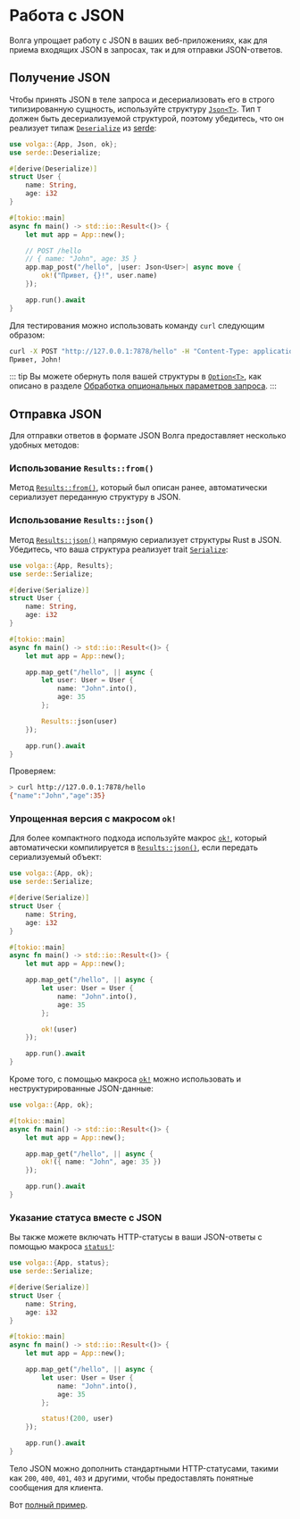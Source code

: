 # Работа с JSON

Волга упрощает работу с JSON в ваших веб-приложениях, как для приема входящих JSON в запросах, так и для отправки JSON-ответов.

## Получение JSON
Чтобы принять JSON в теле запроса и десериализовать его в строго типизированную сущность, используйте структуру [`Json<T>`](https://docs.rs/volga/latest/volga/http/endpoints/args/json/struct.Json.html). Тип `T` должен быть десериализуемой структурой, поэтому убедитесь, что он реализует типаж [`Deserialize`](https://docs.rs/serde/latest/serde/trait.Deserialize.html) из [serde](https://crates.io/crates/serde):
```rust
use volga::{App, Json, ok};
use serde::Deserialize;

#[derive(Deserialize)]
struct User {
    name: String,
    age: i32
}

#[tokio::main]
async fn main() -> std::io::Result<()> {
    let mut app = App::new();

    // POST /hello
    // { name: "John", age: 35 }
    app.map_post("/hello", |user: Json<User>| async move {
        ok!("Привет, {}!", user.name)
    });

    app.run().await
}
```
Для тестирования можно использовать команду `curl` следующим образом:
```bash
curl -X POST "http://127.0.0.1:7878/hello" -H "Content-Type: application/json" -d "{ \"name\": \"John\", \"age\": 35 }"
Привет, John!
```
::: tip
Вы можете обернуть поля вашей структуры в [`Option<T>`](https://doc.rust-lang.org/std/option/), как описано в разделе [Обработка опциональных параметров запроса](/volga-docs/ru/getting-started/query-params.html#обработка-опциональных-параметров).
:::

## Отправка JSON
Для отправки ответов в формате JSON Волга предоставляет несколько удобных методов:

### Использование `Results::from()`
Метод [`Results::from()`](https://docs.rs/volga/latest/volga/http/response/struct.Results.html#method.from), который был описан ранее, автоматически сериализует переданную структуру в JSON.

### Использование `Results::json()`
Метод [`Results::json()`](https://docs.rs/volga/latest/volga/http/response/struct.Results.html#method.json) напрямую сериализует структуры Rust в JSON. Убедитесь, что ваша структура реализует trait [`Serialize`](https://docs.rs/serde/latest/serde/trait.Serialize.html):
```rust
use volga::{App, Results};
use serde::Serialize;

#[derive(Serialize)]
struct User {
    name: String,
    age: i32
}

#[tokio::main]
async fn main() -> std::io::Result<()> {
    let mut app = App::new();

    app.map_get("/hello", || async {
        let user: User = User {
            name: "John".into(),
            age: 35
        };

        Results::json(user)
    });

    app.run().await
}
```
Проверяем:
```bash
> curl http://127.0.0.1:7878/hello
{"name":"John","age":35}
```
### Упрощенная версия с макросом `ok!`
Для более компактного подхода используйте макрос [`ok!`](https://docs.rs/volga/latest/volga/macro.ok.html), который автоматически компилируется в [`Results::json()`](https://docs.rs/volga/latest/volga/http/response/struct.Results.html#method.json), если передать сериализуемый объект:
```rust
use volga::{App, ok};
use serde::Serialize;

#[derive(Serialize)]
struct User {
    name: String,
    age: i32
}

#[tokio::main]
async fn main() -> std::io::Result<()> {
    let mut app = App::new();

    app.map_get("/hello", || async {
        let user: User = User {
            name: "John".into(),
            age: 35
        };

        ok!(user)
    });

    app.run().await
}
```
Кроме того, с помощью макроса [`ok!`](https://docs.rs/volga/latest/volga/macro.ok.html) можно использовать и неструктурированные JSON-данные:
```rust
use volga::{App, ok};

#[tokio::main]
async fn main() -> std::io::Result<()> {
    let mut app = App::new();

    app.map_get("/hello", || async {
        ok!({ name: "John", age: 35 })
    });

    app.run().await
}
```
### Указание статуса вместе с JSON
Вы также можете включать HTTP-статусы в ваши JSON-ответы с помощью макроса [`status!`](https://docs.rs/volga/latest/volga/macro.status.html):
```rust
use volga::{App, status};
use serde::Serialize;

#[derive(Serialize)]
struct User {
    name: String,
    age: i32
}

#[tokio::main]
async fn main() -> std::io::Result<()> {
    let mut app = App::new();

    app.map_get("/hello", || async {
        let user: User = User {
            name: "John".into(),
            age: 35
        };

        status!(200, user)
    });

    app.run().await
}
```
Тело JSON можно дополнить стандартными HTTP-статусами, такими как `200`, `400`, `401`, `403` и другими, чтобы предоставлять понятные сообщения для клиента.

Вот [полный пример](https://github.com/RomanEmreis/volga/blob/main/examples/json.rs).